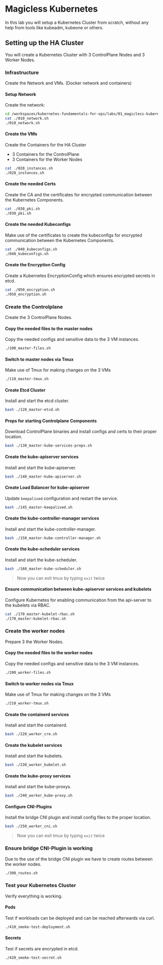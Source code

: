 # Magicless Kubernetes

In this lab you will setup a Kubernetes Cluster from scratch, without any help from tools like kubeadm, kubeone or others.

## Setting up the HA Cluster

You will create a Kubernetes Cluster with 3 ControlPlane Nodes and 3 Worker Nodes.

### Infrastructure

Create the Network and VMs. (Docker network and containers)

#### Setup Network

Create the network:

```bash
cd /workspaces/kubernetes-fundamentals-for-ops/labs/01_magicless-kubernetes
cat ./010_network.sh
./010_network.sh
```

#### Create the VMs

Create the Containers for the HA Cluster
* 3 Containers for the ControlPlane
* 3 Containers for the Worker Nodes

```bash
cat ./020_instances.sh
./020_instances.sh
```

#### Create the needed Certs

Create the CA and the certificates for encrypted communication between the Kubernetes Components.

```bash
cat ./030_pki.sh
./030_pki.sh
```

#### Create the needed Kubeconfigs

Make use of the certificates to create the kubeconfigs for encrypted communication between the Kubernetes Components.

```bash
cat ./040_kubeconfigs.sh
./040_kubeconfigs.sh
```

#### Create the Encryption Config

Create a Kubernetes EncryptionConfig which ensures encrypted secrets in etcd.

```bash
cat ./050_encryption.sh
./050_encryption.sh
```

### Create the Controlplane

Create the 3 ControlPlane Nodes.

#### Copy the needed files to the master nodes

Copy the needed configs and sensitive data to the 3 VM instances.

```bash
./100_master-files.sh
```

#### Switch to master nodes via Tmux

Make use of Tmux for making changes on the 3 VMs

```bash
./110_master-tmux.sh
```

#### Create Etcd Cluster

Install and start the etcd cluster.

```bash
bash ./120_master-etcd.sh
```

#### Preps for starting Controlplane Components

Download ControlPlane binaries and install configs and certs to their proper location.

```bash
bash ./130_master-kube-services-preps.sh
```

#### Create the kube-apiserver services

Install and start the kube-apiserver.

```bash
bash ./140_master-kube-apiserver.sh
```

#### Create Load Balancer for kube-apiserver

Update `keepalived` configuration and restart the service.

```bash
bash ./145_master-keepalived.sh
```

#### Create the kube-controller-manager services

Install and start the kube-controller-manager.

```bash
bash ./150_master-kube-controller-manager.sh
```

#### Create the kube-scheduler services

Install and start the kube-scheduler.

```bash
bash ./160_master-kube-scheduler.sh
```

> Now you can exit tmux by typing `exit` twice

#### Ensure communication between kube-apiserver services and kubelets

Configure Kubernetes for enabling communication from the api-server to the kubelets via RBAC.

```bash
cat ./170_master-kubelet-rbac.sh
./170_master-kubelet-rbac.sh
```

### Create the worker nodes

Prepare 3 the Worker Nodes.

#### Copy the needed files to the worker nodes

Copy the needed configs and sensitive data to the 3 VM instances.

```bash
./200_worker-files.sh
```

#### Switch to worker nodes via Tmux

Make use of Tmux for making changes on the 3 VMs

```bash
./210_worker-tmux.sh
```

#### Create the containerd services

Install and start the containerd.

```bash
bash ./220_worker_cre.sh
```

#### Create the kubelet services

Install and start the kubelets.

```bash
bash ./230_worker_kubelet.sh
```

#### Create the kube-proxy services

Install and start the kube-proxys.

```bash
bash ./240_worker_kube-proxy.sh
```

#### Configure CNI-Plugins

Install the bridge CNI plugin and install config files to the proper location.

```bash
bash ./250_worker_cni.sh
```

> Now you can exit tmux by typing `exit` twice

### Ensure bridge CNI-Plugin is working

Due to the use of the bridge CNI plugin we have to create routes between the worker nodes.

```bash
./300_routes.sh
```

### Test your Kubernetes Cluster

Verify everything is working.

#### Pods

Test if workloads can be deployed and can be reached afterwards via curl.

```bash
./410_smoke-test-deployment.sh
```

#### Secrets

Test if secrets are encrypted in etcd.

```bash
./420_smoke-test-secret.sh
```
